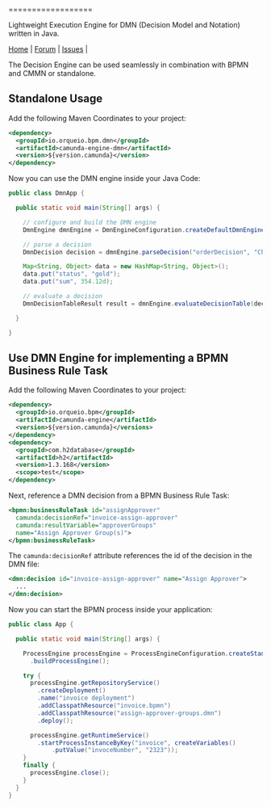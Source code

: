
==================

Lightweight Execution Engine for DMN (Decision Model and Notation) written in Java.

<p>
  <a href="http://orqueio.io/">Home</a> |
  <a href="http://orqueio.io/community/forum.html">Forum</a> |
  <a href="https://app.camunda.com/jira/browse/CAM">Issues</a> |
</p>

The Decision Engine can be used seamlessly in combination with BPMN and CMMN or standalone.

## Standalone Usage

Add the following Maven Coordinates to your project:

```xml
<dependency>
  <groupId>io.orqueio.bpm.dmn</groupId>
  <artifactId>camunda-engine-dmn</artifactId>
  <version>${version.camunda}</version>
</dependency>
```

Now you can use the DMN engine inside your Java Code:

```java
public class DmnApp {

  public static void main(String[] args) {

    // configure and build the DMN engine
    DmnEngine dmnEngine = DmnEngineConfiguration.createDefaultDmnEngineConfiguration().buildEngine();

    // parse a decision
    DmnDecision decision = dmnEngine.parseDecision("orderDecision", "CheckOrder.dmn");

    Map<String, Object> data = new HashMap<String, Object>();
    data.put("status", "gold");
    data.put("sum", 354.12d);

    // evaluate a decision
    DmnDecisionTableResult result = dmnEngine.evaluateDecisionTable(decision, data);

  }

}
```

## Use DMN Engine for implementing a BPMN Business Rule Task

Add the following Maven Coordinates to your project:
```xml
<dependency>
  <groupId>io.orqueio.bpm</groupId>
  <artifactId>camunda-engine</artifactId>
  <version>${version.camunda}</versions>
</dependency>
<dependency>
  <groupId>com.h2database</groupId>
  <artifactId>h2</artifactId>
  <version>1.3.168</version>
  <scope>test</scope>
</dependency>
```

Next, reference a DMN decision from a BPMN Business Rule Task:

```xml
<bpmn:businessRuleTask id="assignApprover"
  camunda:decisionRef="invoice-assign-approver"
  camunda:resultVariable="approverGroups"
  name="Assign Approver Group(s)">
</bpmn:businessRuleTask>
```
The `camunda:decisionRef` attribute references the id of the decision in the DMN file:

```xml
<dmn:decision id="invoice-assign-approver" name="Assign Approver">
  ...
</dmn:decision>
```

Now you can start the BPMN process inside your application:

```java
public class App {

  public static void main(String[] args) {

    ProcessEngine processEngine = ProcessEngineConfiguration.createStandaloneInMemProcessEngineConfiguration()
      .buildProcessEngine();

    try {
      processEngine.getRepositoryService()
        .createDeployment()
        .name("invoice deployment")
        .addClasspathResource("invoice.bpmn")
        .addClasspathResource("assign-approver-groups.dmn")
        .deploy();

      processEngine.getRuntimeService()
        .startProcessInstanceByKey("invoice", createVariables()
            .putValue("invoceNumber", "2323"));
    }
    finally {
      processEngine.close();
    }
  }
}
```
